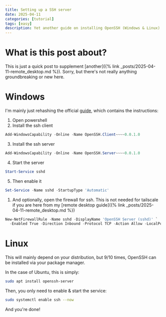 ```yaml
---
title: Setting up a SSH server
date: 2025-04-11
categories: [tutorial]
tags: [easy]
description: Yet another guide on installing OpenSSH (Windows & Linux)
---
```


# What is this post about?

This is just a quick post to supplement [another]({% link _posts/2025-04-11-remote_desktop.md %}). Sorry, but there's not really anything groundbreaking or new here.

# Windows

I'm mainly just rehashing the official [guide](https://learn.microsoft.com/en-us/windows-server/administration/openssh/openssh_install_firstuse?tabs=gui&pivots=windows-server-2025), which contains the instructions:

1. Open powershell
2. Install the ssh client
``` powershell
Add-WindowsCapability -Online -Name OpenSSH.Client~~~~0.0.1.0
```
3. Install the ssh server
``` powershell
Add-WindowsCapability -Online -Name OpenSSH.Server~~~~0.0.1.0
```
4. Start the server
``` powershell
Start-Service sshd
```
5. Then enable it
``` powershell
Set-Service -Name sshd -StartupType 'Automatic'
```
1. And optionally, open the firewall for ssh. This is not needed for tailscale if you are here from my [remote desktop guide]({% link _posts/2025-04-11-remote_desktop.md %})
``` powershell
New-NetFirewallRule -Name sshd -DisplayName 'OpenSSH Server (sshd)' `
  -Enabled True -Direction Inbound -Protocol TCP -Action Allow -LocalPort 22
```

# Linux

This will mainly depend on your distribution, but 9/10 times, OpenSSH can be installed via your package manager.

In the case of Ubuntu, this is simply:
``` bash
sudo apt install openssh-server
```

Then, you only need to enable & start the service:
``` bash
sudo systemctl enable ssh --now
``` 

And you're done!
